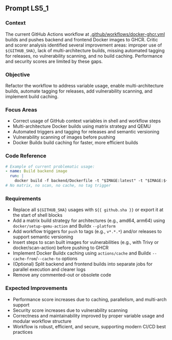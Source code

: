 ## Prompt LS5_1

### Context
The current GitHub Actions workflow at [.github/workflows/docker-ghcr.yml](.github/workflows/docker-ghcr.yml:1) builds and pushes backend and frontend Docker images to GHCR. Critic and scorer analysis identified several improvement areas: improper use of `${GITHUB_SHA}`, lack of multi-architecture builds, missing automated tagging for releases, no vulnerability scanning, and no build caching. Performance and security scores are limited by these gaps.

### Objective
Refactor the workflow to address variable usage, enable multi-architecture builds, automate tagging for releases, add vulnerability scanning, and implement build caching.

### Focus Areas
- Correct usage of GitHub context variables in shell and workflow steps
- Multi-architecture Docker builds using matrix strategy and QEMU
- Automated triggers and tagging for releases and semantic versioning
- Vulnerability scanning of images before pushing
- Docker Buildx build caching for faster, more efficient builds

### Code Reference
```yaml
# Example of current problematic usage:
- name: Build backend image
  run: |
    docker build -f backend/Dockerfile -t "$IMAGE:latest" -t "$IMAGE:${GITHUB_SHA}" ./backend
# No matrix, no scan, no cache, no tag trigger
```

### Requirements
- Replace all `${GITHUB_SHA}` usages with `${{ github.sha }}` or export it at the start of shell blocks
- Add a matrix build strategy for architectures (e.g., amd64, arm64) using `docker/setup-qemu-action` and Buildx `--platform`
- Add workflow triggers for `push` to tags (e.g., `v*.*.*`) and/or releases to support semantic versioning
- Insert steps to scan built images for vulnerabilities (e.g., with Trivy or docker/scan-action) before pushing to GHCR
- Implement Docker Buildx caching using `actions/cache` and Buildx `--cache-from`/`--cache-to` options
- (Optional) Split backend and frontend builds into separate jobs for parallel execution and clearer logs
- Remove any commented-out or obsolete code

### Expected Improvements
- Performance score increases due to caching, parallelism, and multi-arch support
- Security score increases due to vulnerability scanning
- Correctness and maintainability improved by proper variable usage and modular workflow structure
- Workflow is robust, efficient, and secure, supporting modern CI/CD best practices